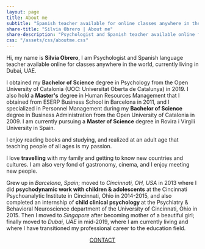 ```yaml
---
layout: page
title: About me
subtitle: "Spanish teacher available for online classes anywhere in the world"
share-title: "Silvia Obrero | About me"
share-description: "Psychologist and Spanish teacher available online for classes anywhere in the world"
css: "/assets/css/aboutme.css"
---
```


<div id="aboutme-section">

<p class="about-text">
<span class="fa fa-briefcase about-icon"></span>
Hi, my name is <strong>Silvia Obrero</strong>, I am Psychologist and Spanish language teacher available online for classes anywhere in the world, currently living in Dubai, UAE.
</p>

<p class="about-text">
<span class="fa fa-graduation-cap about-icon"></span>
I obtained my <strong>Bachelor of Science</strong> degree in Psychology from the Open University of Catalonia (UOC: Universitat Oberta de Catalunya) in 2019. I also hold a <strong>Master's</strong> degree in Human Resources Management that I obtained from ESERP Business School in Barcelona in 2011, and I specialized in Personnel Management during my <strong>Bachelor of Science</strong> degree in Business Administration from the Open University of Catalonia in 2009. I am currently pursuing a <strong>Master of Science</strong> degree in Rovira i Virgili University in Spain.
</p>

<p class="about-text">
<span class="fa fa-book about-icon"></span>
I enjoy reading books and studying, and realized at an adult age that teaching people of all ages is my passion. 
</p>

<p class="about-text">
<span class="fa fa-heart about-icon"></span>
I love <strong>travelling</strong> with my family and getting to know new countries and cultures. I am also very fond of gastronomy, cinema, and I enjoy meeting new people.
</p>

<p class="about-text">
<span class="fa fa-globe-americas about-icon"></span>
Grew up in <i>Barcelona, Spain</i>; moved to <i>Cincinnati, OH, USA</i> in 2013 where I did <strong>psychodynamic work with children & adolescents</strong> at the Cincinnati Psychoanalytic Institute in Cincinnati, Ohio in 2014-2015, and also completed an internship of <strong>child clinical psychology </strong> at the Psychiatry & Behavioral Neuroscience department of the University of Cincinnati, Ohio in 2015. Then I moved to <i>Singapore</i> after becoming mother of a beautiful girl; finally moved to <i>Dubai, UAE</i> in mid-2019, where I am currently living and where I have transitioned my professional career to the education field.
</p>


<div style="text-align: center;">
<a href="/contact" class="contact-me-btn actionbtn">
      <span class="far fa-envelope" aria-hidden="true"></span>
      CONTACT
</a>
</div>
